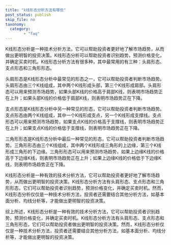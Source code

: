 ```yaml
---
title: "k线形态分析方法有哪些"
post_status: publish
skip_file: no
taxonomy:
  category:
        - "faq"
---
```


K线形态分析是一种技术分析方法，它可以帮助投资者更好地了解市场趋势，从而做出更明智的投资决策。K线形态分析可以帮助投资者识别趋势，预测价格变化，并确定买卖时机。K线形态分析方法有很多种，其中最常用的有三种：头肩形态、支点形态和三角形形态。

头肩形态是K线形态分析中最常见的形态之一，它可以帮助投资者判断市场趋势。头肩形态由三个K线组成，其中两个K线形成头部，第三个K线形成肩部。头肩形态可以用来预测市场趋势，如果头部K线的价格高于肩部K线，则表明市场趋势正在上升；如果头部K线的价格低于肩部K线，则表明市场趋势正在下降。

支点形态是K线形态分析中另一种常见的形态，它可以帮助投资者判断市场趋势。支点形态由两个K线组成，其中一个K线形成支点，另一个K线形成支撑线。支点形态可以用来预测市场趋势，如果支点K线的价格高于支撑线，则表明市场趋势正在上升；如果支点K线的价格低于支撑线，则表明市场趋势正在下降。

三角形形态是K线形态分析中最后一种常见的形态，它可以帮助投资者判断市场趋势。三角形形态由三个K线组成，其中两个K线形成三角形的上边缘，第三个K线形成三角形的下边缘。三角形形态可以用来预测市场趋势，如果上边缘K线的价格高于下边缘K线，则表明市场趋势正在上升；如果上边缘K线的价格低于下边缘K线，则表明市场趋势正在下降。

K线形态分析是一种有效的技术分析方法，它可以帮助投资者更好地了解市场趋势，从而做出更明智的投资决策。K线形态分析方法有头肩形态、支点形态和三角形形态，它们可以帮助投资者识别趋势，预测价格变化，并确定买卖时机。然而，K线形态分析仅仅是一种技术分析方法，投资者还需要结合其他分析方法，如基本面分析、均线分析等，才能做出更明智的投资决策。

综上所述，K线形态分析是一种有效的技术分析方法，它可以帮助投资者识别趋势，预测价格变化，并确定买卖时机。K线形态分析方法有头肩形态、支点形态和三角形形态，它们可以帮助投资者做出更明智的投资决策。然而，K线形态分析仅仅是一种技术分析方法，投资者还需要结合其他分析方法，如基本面分析、均线分析等，才能做出更明智的投资决策。
